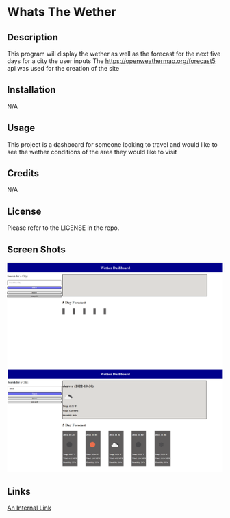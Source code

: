 # Whats The Wether

## Description

This program will display the wether as well as the forecast for the next five days for a city the user inputs
The https://openweathermap.org/forecast5 api was used for the creation of the site

## Installation

N/A

## Usage

This project is a dashboard for someone looking to travel and would like to see the wether conditions of the area they would like to visit 

## Credits

N/A

## License
Please refer to the LICENSE in the repo.

## Screen Shots
![Screenshot of site](./assets/images/openPage.png)
![Screenshot of site](./assets/images/wetherdashbotd_searched.png)

## Links
[An Internal Link](https://jett65.github.io/Whats_the_wether/)
